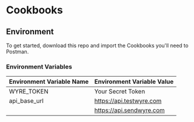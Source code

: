 # Cookbooks

## Environment
To get started, download this repo and import the Cookbooks you'll need to Postman.

### Environment Variables
| **Environment Variable Name** | **Environment Variable Value**             |
| ----------------------------- | ------------------------------------------ |
| WYRE_TOKEN                    | Your Secret Token                          | 
| api_base_url                  | https://api.testwyre.com 
| | https://api.sendwyre.com |
